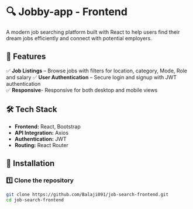 # 🔍 Jobby-app  - Frontend  

A modern job searching platform built with React to help users find their dream jobs efficiently and connect with potential employers.  

## 🚀 Features  
✅ **Job Listings** – Browse jobs with filters for location, category, Mode, Role and salary 
✅ **User Authentication** – Secure login and signup with JWT authentication  
✅ **Responsive**- Responsive for both desktop and mobile views  
 

## 🛠 Tech Stack  
- **Frontend:** React, Bootstrap  
- **API Integration:** Axios  
- **Authentication:** JWT  
- **Routing:** React Router  

## 🔧 Installation  

### 1️⃣ Clone the repository  
```bash
git clone https://github.com/Balaji091/job-search-frontend.git
cd job-search-frontend
